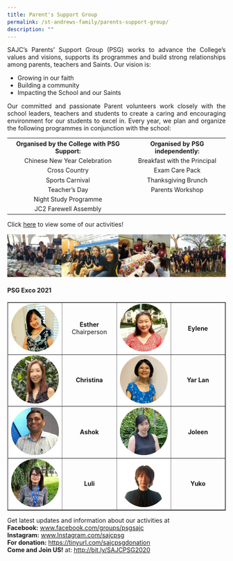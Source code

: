 ```yaml
---
title: Parent's Support Group
permalink: /st-andrews-family/parents-support-group/
description: ""
---
```

<p align="justify">SAJC&rsquo;s Parents&rsquo; Support Group (PSG) works to advance the College&rsquo;s values and visions, supports its programmes and build strong relationships among parents, teachers and Saints. Our vision is:</p>
<ul>
<li>Growing in our faith</li>
<li>Building a community</li>
<li>Impacting the School and our Saints</li>
</ul>
<p align="justify">Our committed and passionate Parent volunteers work closely with the school leaders, teachers and students to create a caring and encouraging environment for our students to excel in. Every year, we plan and organize the following programmes in conjunction with the school:</p>
<table>
<tbody>
<tr>
<th style="text-align: center;">Organised by the College with PSG Support:</th>
<th style="text-align: center;">Organised by PSG independently:</th>
</tr>
<tr>
<td style="text-align: center;">Chinese New Year Celebration</td>
<td style="text-align: center;">Breakfast with the Principal</td>
</tr>
<tr>
<td style="text-align: center;">Cross Country</td>
<td style="text-align: center;">Exam Care Pack</td>
</tr>
<tr>
<td style="text-align: center;">Sports Carnival</td>
<td style="text-align: center;">Thanksgiving Brunch</td>
</tr>
<tr>
<td style="text-align: center;">Teacher&rsquo;s Day</td>
<td style="text-align: center;">Parents Workshop</td>
</tr>
<tr>
<td style="text-align: center;">Night Study Programme</td>
</tr>
<tr>
<td style="text-align: center;">JC2 Farewell Assembly</td>
</tr>
</tbody>
</table>
<p>Click <a href="https://drive.google.com/file/d/11dBv3cuUKHxxs-saWlWEAZyCDc92rxKT/view?usp=sharing" target="_blank" rel="noopener">here</a>&nbsp;to view some of our activities!</p>
<img src="/images/psg.jpg">
<h4><strong>PSG Exco 2021</strong></h4>
<table style="border-collapse: collapse; width: 100%;" border="1">
<tbody>
<tr>
<td style="width: 25%;"><img src="/images/psg1.png"></td>
<td style="width: 25%; text-align: center;"><strong>Esther</strong><br />Chairperson</td>
<td style="width: 25%;"><img src="/images/psg2.png"></td>
<td style="width: 25%; text-align: center;"><strong>Eylene</strong></td>
</tr>
<tr>
<td style="width: 25%;"><img src="/images/psg3.png"></td>
<td style="width: 25%; text-align: center;"><strong>Christina</strong></td>
<td style="width: 25%;"><img src="/images/psg4.png"></td>
<td style="width: 25%; text-align: center;"><strong>Yar Lan</strong></td>
</tr>
<tr>
<td style="width: 25%;"><img src="/images/psg5.png"></td>
<td style="width: 25%; text-align: center;"><strong>Ashok</strong></td>
<td style="width: 25%;"><img src="/images/psg6.png"></td>
<td style="width: 25%; text-align: center;"><strong>Joleen</strong></td>
</tr>
<tr>
<td style="width: 25%;"><img src="/images/psg7.png"></td>
<td style="width: 25%; text-align: center;"><strong>Luli</strong></td>
<td style="width: 25%;"><img src="/images/psg8.png"></td>
<td style="width: 25%; text-align: center;"><strong>Yuko</strong></td>
</tr>
</tbody>
</table>
<p>Get latest updates and information about our activities at<br /><strong>Facebook:</strong>&nbsp;<a href="http://www.facebook.com/groups/psgsajc" target="_blank" rel="noopener">www.facebook.com/groups/psgsajc</a><br /><strong>Instagram:</strong>&nbsp;<a href="http://www.instagram.com/sajcpsg" target="_blank" rel="noopener">www.Instagram.com/sajcpsg</a><br /><strong>For donation:</strong>&nbsp;<a href="https://tinyurl.com/sajcpsgdonation" target="_blank" rel="noopener">https://tinyurl.com/sajcpsgdonation</a><br /><strong>Come and Join US!</strong>&nbsp;at:&nbsp;<a href="http://bit.ly/SAJCPSG2020" target="_blank" rel="noopener">http://bit.ly/SAJCPSG2020</a></p>